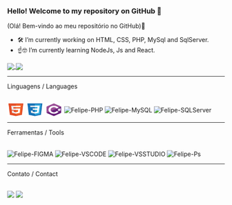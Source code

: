 ### Hello! Welcome to my repository on GitHub 👋 
(Olá! Bem-vindo ao meu repositório no GitHub)👋 


- 🛠️ I’m currently working on HTML, CSS, PHP, MySql and SqlServer.
- ☝️🤓 I’m currently learning NodeJs, Js and React.

<div>
<a href="https://github.com/anuraghazra/github-readme-stats">
  <img height=180 align="center" src="https://github-readme-stats.vercel.app/api?username=NSIX06&theme=dark" />
</a>
<a href="https://github.com/anuraghazra/convoychat">
  <img height=180 align="center" src="https://github-readme-stats.vercel.app/api/top-langs?username=NSIX06&layout=compact&langs_count=8&card_width=180&theme=dark" />
</a>
</div>

----------------------------------------------------------------------------------------------------------------------------------------------------------------------

Linguagens / Languages 

<div>
  <div style="display: inline_block"><br>
  <img align="center" alt="Felipe-HTML" height="30" width="40" src="https://raw.githubusercontent.com/devicons/devicon/master/icons/html5/html5-original.svg">
  <img align="center" alt="Felipe-CSS" height="30" width="40" src="https://raw.githubusercontent.com/devicons/devicon/master/icons/css3/css3-original.svg">
  <img align="center" alt="Felipe-Csharp" height="30" width="40" src="https://raw.githubusercontent.com/devicons/devicon/master/icons/csharp/csharp-original.svg">
  <img align="center" alt="Felipe-PHP" height="30" width="40" src="https://cdn.jsdelivr.net/gh/devicons/devicon@latest/icons/php/php-original.svg"/>        
  <img align="center" alt="Felipe-MySQL" height="30" width="40" src="https://cdn.jsdelivr.net/gh/devicons/devicon@latest/icons/mysql/mysql-original-wordmark.svg"/>
  <img align="center" alt="Felipe-SQLServer" height="30" width="40" src="https://cdn.jsdelivr.net/gh/devicons/devicon@latest/icons/microsoftsqlserver/microsoftsqlserver-original-wordmark.svg" />    
</div>

----------------------------------------------------------------------------------------------------------------------------------------------------------------------

Ferramentas / Tools

<div style="display: inline_block"><br>
  <img align="center" alt="Felipe-FIGMA" height="30" width="40" src="https://cdn.jsdelivr.net/gh/devicons/devicon@latest/icons/figma/figma-original.svg"/>
  <img align="center" alt="Felipe-VSCODE" height="30" width="40" src="https://cdn.jsdelivr.net/gh/devicons/devicon@latest/icons/vscode/vscode-original.svg"/>
  <img align="center" alt="Felipe-VSSTUDIO" height="30" width="40" src="https://cdn.jsdelivr.net/gh/devicons/devicon@latest/icons/visualstudio/visualstudio-original.svg"/>
  <img align="center" alt="Felipe-Ps" height="30" width="40" src="https://cdn.jsdelivr.net/gh/devicons/devicon@latest/icons/photoshop/photoshop-original.svg"/>         
</div>

----------------------------------------------------------------------------------------------------------------------------------------------------------------------

Contato / Contact

<div style="display: inline_block"><br>
  <a href="https://instagram.com/fe.bugalho" target="_blank"><img src="https://img.shields.io/badge/-Instagram-%23E4405F?style=for-the-badge&logo=instagram&logoColor=white" target="_blank"></a>
  <a href="https://www.linkedin.com/in/felipe-bugalho-089083269" target="_blank"><img src="https://img.shields.io/badge/-LinkedIn-%230077B5?style=for-the-badge&logo=linkedin&logoColor=white" target="_blank"></a> 
</div>




